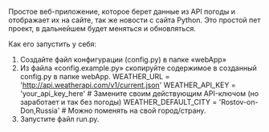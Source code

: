 Простое веб-приложение, которое берет данные из API погоды и отображает их на сайте, так же новости с сайта Python.
Это простой пет проект, в дальнейшем будет меняться и обновляться.

Как его запустить у себя:
1. Создайте файл конфигурации (config.py) в папке «webApp»
2. Из файла «config.example.py» скопируйте содержимое в созданный config.py в папке webApp. 
WEATHER_URL = 'http://api.weatherapi.com/v1/current.json'
WEATHER_API_KEY = 'your_api_key_here'  # Замените своим действующим API-ключом (но заработает и так без погоды)
WEATHER_DEFAULT_CITY = 'Rostov-on-Don,Russia' # Можно поменять на свой город/страну.
3. Запустите файл run.py.
